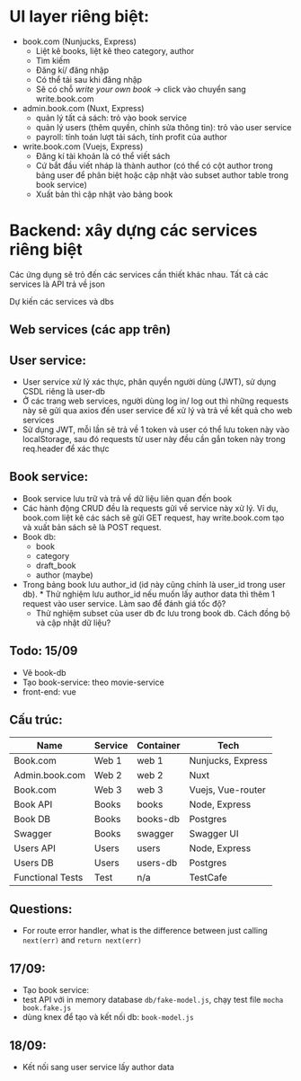 # UI layer riêng biệt:
* book.com (Nunjucks, Express)
  * Liệt kê books, liệt kê theo category, author
  * Tìm kiếm 
  * Đăng kí/ đăng nhập
  * Có thể tải sau khi đăng nhập
  * Sẽ có chỗ *write your own book* -> click vào chuyển sang write.book.com
* admin.book.com (Nuxt, Express)
  * quản lý tất cả sách: trỏ vào book service
  * quản lý users (thêm quyền, chỉnh sửa thông tin): trỏ vào user service
  * payroll: tính toán lượt tải sách, tính profit của author
* write.book.com (Vuejs, Express)
  * Đăng kí tài khoản là có thể viết sách
  * Cứ bắt đầu viết nháp là thành author (có thể có cột author trong bảng user để phân biệt hoặc cập nhật vào subset author table trong book service)
  * Xuất bản thì cập nhật vào bảng book

# Backend: xây dựng các services riêng biệt
Các ứng dụng sẽ trỏ đến các services cần thiết khác nhau. Tất cả các services là API trả về json

Dự kiến các services và dbs
## Web services (các app trên)

## User service: 
* User service xử lý xác thực, phân quyền người dùng (JWT), sử dụng CSDL riêng là user-db
* Ở các trang web services, người dùng log in/ log out thì những requests này sẽ gửi qua axios đến user service để xử lý và trả về kết quả cho web services
* Sử dụng JWT, mỗi lần sẽ trả về 1 token và user có thể lưu token này vào localStorage, sau đó requests từ user này đều cần gắn token này trong req.header để xác thực 

## Book service:
* Book service lưu trữ và trả về dữ liệu liên quan đến book
* Các hành động CRUD đều là requests gửi về service này xử lý. Ví dụ, book.com liệt kê các sách sẽ gửi GET request, hay write.book.com tạo và xuất bản sách sẽ là POST request.
* Book db: 
  * book
  * category
  * draft_book
  * author (maybe)
* Trong bảng book lưu author\_id (id này cũng chính là user\_id trong user db).    * Thử nghiệm lưu author_id nếu muốn lấy author data thì thêm 1 request vào user service. Làm sao để đánh giá tốc độ? 
  * Thử nghiệm subset của user db đc lưu trong book db. Cách đồng bộ và cập nhật dữ liệu? 

## Todo: 15/09
* Vẽ book-db
* Tạo book-service: theo movie-service
* front-end: vue

## Cấu trúc:

| Name             | Service | Container | Tech                 |
|------------------|---------|-----------|----------------------|
| Book.com         | Web 1   | web 1     | Nunjucks, Express    |
| Admin.book.com   | Web 2   | web 2     | Nuxt                 |
| Book.com         | Web 3   | web 3     | Vuejs, Vue-router    |
| Book API         | Books   | books     | Node, Express        |
| Book DB          | Books   | books-db  | Postgres             |
| Swagger          | Books   | swagger   | Swagger UI           |
| Users API        | Users   | users     | Node, Express        |
| Users DB         | Users   | users-db  | Postgres             |
| Functional Tests | Test    | n/a       | TestCafe             |

## Questions:
* For route error handler, what is the difference between just calling `next(err)` and `return next(err)`

## 17/09:
* Tạo book service: 
* test API với in memory database `db/fake-model.js`, chạy test file `mocha book.fake.js`
* dùng knex để tạo và kết nối db: `book-model.js`

## 18/09:
* Kết nối sang user service lấy author data